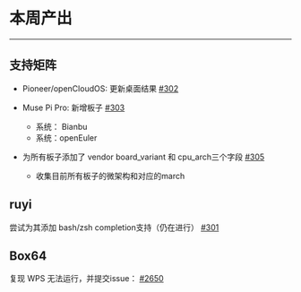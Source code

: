 # 本周产出

---

## 支持矩阵

- Pioneer/openCloudOS: 更新桌面结果 [#302](https://github.com/ruyisdk/support-matrix/pull/302)
- Muse Pi Pro: 新增板子 [#303](https://github.com/ruyisdk/support-matrix/pull/303)
  - 系统： Bianbu
  - 系统：openEuler
 
- 为所有板子添加了 vendor board_variant 和 cpu_arch三个字段 [#305](https://github.com/ruyisdk/support-matrix/pull/305)
  - 收集目前所有板子的微架构和对应的march
 
## ruyi

尝试为其添加 bash/zsh completion支持（仍在进行） [#301](https://github.com/ruyisdk/ruyi/pull/301)

## Box64

复现 WPS 无法运行，并提交issue：
[#2650](https://github.com/ptitSeb/box64/issues/2650)
